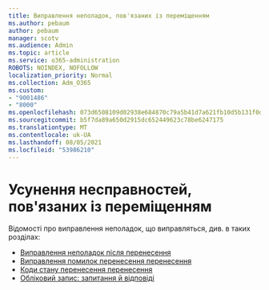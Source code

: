 ```yaml
---
title: Виправлення неполадок, пов'язаних із переміщенням
ms.author: pebaum
author: pebaum
manager: scotv
ms.audience: Admin
ms.topic: article
ms.service: o365-administration
ROBOTS: NOINDEX, NOFOLLOW
localization_priority: Normal
ms.collection: Adm_O365
ms.custom:
- "9001486"
- "8000"
ms.openlocfilehash: 073d6508109d02938e684870c79a5b41d7a621fb10d5b131f0d9103901fce460
ms.sourcegitcommit: b5f7da89a650d2915dc652449623c78be6247175
ms.translationtype: MT
ms.contentlocale: uk-UA
ms.lasthandoff: 08/05/2021
ms.locfileid: "53986210"
---
```

# <a name="mover-troubleshooting"></a>Усунення несправностей, пов'язаних із переміщенням

Відомості про виправлення неполадок, що виправляться, див. в таких розділах:

- [Виправлення неполадок після перенесення](https://docs.microsoft.com/sharepointmigration/mover-post-migration-troubleshooting)  
- [Виправлення помилок перенесення перенесення](https://docs.microsoft.com/sharepointmigration/mover-error-faq)  
- [Коди стану перенесення перенесення](https://docs.microsoft.com/sharepointmigration/mover-transfer-status-codes)
- [Обліковий запис: запитання й відповіді](https://docs.microsoft.com/sharepointmigration/mover-account-faq)
